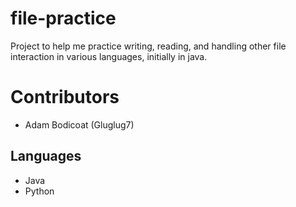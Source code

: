 # file-practice

Project to help me practice writing, reading, and handling other file interaction in various languages, initially in java.

# Contributors

- Adam Bodicoat (Gluglug7)

## Languages

- Java
- Python
